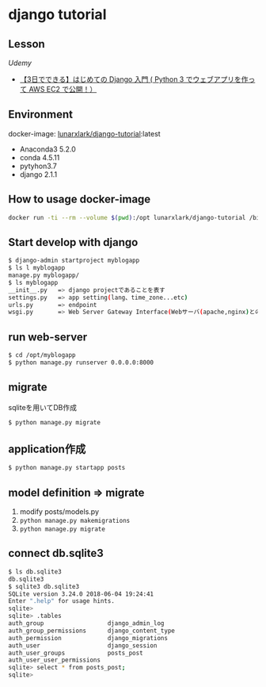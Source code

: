 # django tutorial

## Lesson

*Udemy*

- [【3日でできる】はじめての Django 入門 ( Python 3 でウェブアプリを作って AWS EC2 で公開！）](https://www.udemy.com/django-beginner/)

## Environment

docker-image: [lunarxlark/django-tutorial](https://hub.docker.com/r/lunarxlark/django-tutorial/):latest

- Anaconda3 5.2.0
- conda 4.5.11
- pytyhon3.7
- django 2.1.1

## How to usage docker-image

```bash
docker run -ti --rm --volume $(pwd):/opt lunarxlark/django-tutorial /bin/bash
```

## Start develop with django

```bash
$ django-admin startproject myblogapp
$ ls l myblogapp
manage.py myblogapp/
$ ls myblogapp
__init__.py   => django projectであることを表す
settings.py   => app setting(lang、time_zone...etc)
urls.py       => endpoint
wsgi.py       => Web Server Gateway Interface(Webサーバ(apache,nginx)とのinterface)
```

## run web-server

```bash
$ cd /opt/myblogapp
$ python manage.py runserver 0.0.0.0:8000
```

## migrate

sqliteを用いてDB作成

```bash
$ python manage.py migrate
```

## application作成

```bash
$ python manage.py startapp posts
```

## model definition => migrate

1. modify posts/models.py
2. `python manage.py makemigrations`
3. `python manage.py migrate`

## connect db.sqlite3

```bash
$ ls db.sqlite3
db.sqlite3
$ sqlite3 db.sqlite3
SQLite version 3.24.0 2018-06-04 19:24:41
Enter ".help" for usage hints.
sqlite>
sqlite> .tables
auth_group                  django_admin_log
auth_group_permissions      django_content_type
auth_permission             django_migrations
auth_user                   django_session
auth_user_groups            posts_post
auth_user_user_permissions
sqlite> select * from posts_post;
sqlite> 
```